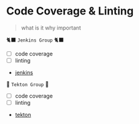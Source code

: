 # Code Coverage & Linting
> what is it why important


🐈‍⬛ `Jenkins Group` 🐈‍⬛

- [ ] code coverage
- [ ] linting
- [jenkins](3-revenge-of-the-automated-testing/4a-jenkins.md)

🐅 `Tekton Group` 🐅

- [ ] code coverage
- [ ] linting
- [tekton](3-revenge-of-the-automated-testing/4b-tekton.md)
